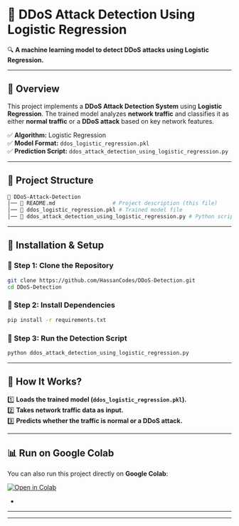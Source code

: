 

# **🚀 DDoS Attack Detection Using Logistic Regression**  
🔍 **A machine learning model to detect DDoS attacks using Logistic Regression.**  

---

## 📌 **Overview**  
This project implements a **DDoS Attack Detection System** using **Logistic Regression**. The trained model analyzes **network traffic** and classifies it as either **normal traffic** or a **DDoS attack** based on key network features.  

✅ **Algorithm:** Logistic Regression  
✅ **Model Format:** `ddos_logistic_regression.pkl`  
✅ **Prediction Script:** `ddos_attack_detection_using_logistic_regression.py`  

---

## 📂 **Project Structure**  
```bash
📁 DDoS-Attack-Detection
│── 📜 README.md                  # Project description (this file)
│── 📜 ddos_logistic_regression.pkl # Trained model file
│── 📜 ddos_attack_detection_using_logistic_regression.py # Python script for DDoS detection
```

---

## 🔧 **Installation & Setup**  

### **🔹 Step 1: Clone the Repository**  
```bash
git clone https://github.com/HassanCodes/DDoS-Detection.git
cd DDoS-Detection
```

### **🔹 Step 2: Install Dependencies**  
```bash
pip install -r requirements.txt
```

### **🔹 Step 3: Run the Detection Script**  
```bash
python ddos_attack_detection_using_logistic_regression.py
```

---

## 🚀 **How It Works?**  
1️⃣ **Loads the trained model (`ddos_logistic_regression.pkl`).**  
2️⃣ **Takes network traffic data as input.**  
3️⃣ **Predicts whether the traffic is normal or a DDoS attack.**  

---

## 📊 **Run on Google Colab**  
You can also run this project directly on **Google Colab**:  

[![Open in Colab](https://colab.research.google.com/assets/colab-badge.svg)](https://colab.research.google.com/drive/1gygTiLNHlBu1e9sOj2LC8EYtCp8tF6Zb?usp=sharing)  

-




---



---

